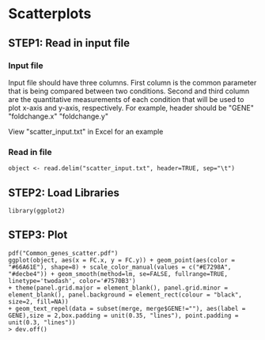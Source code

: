 # Scatterplots
## STEP1: Read in input file

### Input file
Input file should have three columns. First column is the common parameter that is being compared between two conditions. Second and third column are the quantitative measurements of each condition that will be used to plot x-axis and y-axis, respectively. For example, header should be "GENE" "foldchange.x" "foldchange.y"

View "scatter_input.txt" in Excel for an example

### Read in file
```
object <- read.delim("scatter_input.txt", header=TRUE, sep="\t")
```
## STEP2: Load Libraries
```
library(ggplot2)
```

## STEP3: Plot
```
pdf("Common_genes_scatter.pdf")
ggplot(object, aes(x = FC.x, y = FC.y)) + geom_point(aes(color = "#66A61E"), shape=8) + scale_color_manual(values = c("#E7298A", "#decbe4")) + geom_smooth(method=lm, se=FALSE, fullrange=TRUE, linetype='twodash', color='#7570B3')
+ theme(panel.grid.major = element_blank(), panel.grid.minor = element_blank(), panel.background = element_rect(colour = "black", size=2, fill=NA))
+ geom_text_repel(data = subset(merge, merge$GENE!=""), aes(label = GENE),size = 2,box.padding = unit(0.35, "lines"), point.padding = unit(0.3, "lines"))
> dev.off()
```

